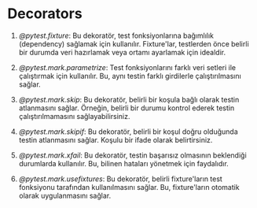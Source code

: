 # Decorators

1. *@pytest.fixture*:
   Bu dekoratör, test fonksiyonlarına bağımlılık (dependency) sağlamak için kullanılır. Fixture'lar, testlerden önce belirli bir durumda veri hazırlamak veya ortamı ayarlamak için idealdir.

2. *@pytest.mark.parametrize*:
   Test fonksiyonlarını farklı veri setleri ile çalıştırmak için kullanılır. Bu, aynı testin farklı girdilerle çalıştırılmasını sağlar.

3. *@pytest.mark.skip*:
   Bu dekoratör, belirli bir koşula bağlı olarak testin atlanmasını sağlar. Örneğin, belirli bir durumu kontrol ederek testin çalıştırılmamasını sağlayabilirsiniz.

4. *@pytest.mark.skipif*:
   Bu dekoratör, belirli bir koşul doğru olduğunda testin atlanmasını sağlar. Koşulu bir ifade olarak belirtirsiniz.

5. *@pytest.mark.xfail*:
   Bu dekoratör, testin başarısız olmasının beklendiği durumlarda kullanılır. Bu, bilinen hataları yönetmek için faydalıdır.

6. *@pytest.mark.usefixtures*:
   Bu dekoratör, belirli fixture'ların test fonksiyonu tarafından kullanılmasını sağlar. Bu, fixture'ların otomatik olarak uygulanmasını sağlar.
